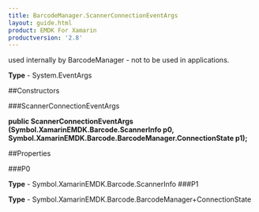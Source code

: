 ```yaml
---
title: BarcodeManager.ScannerConnectionEventArgs
layout: guide.html
product: EMDK For Xamarin 
productversion: '2.8' 
---
```

used internally by BarcodeManager - not to be used in applications.

**Type** - System.EventArgs

##Constructors

###ScannerConnectionEventArgs

**public ScannerConnectionEventArgs (Symbol.XamarinEMDK.Barcode.ScannerInfo p0, Symbol.XamarinEMDK.Barcode.BarcodeManager.ConnectionState p1);**


        

##Properties

###P0

        

**Type** - Symbol.XamarinEMDK.Barcode.ScannerInfo
###P1

        

**Type** - Symbol.XamarinEMDK.Barcode.BarcodeManager+ConnectionState
